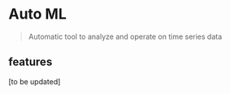 # Auto ML   
> Automatic tool to analyze and operate on time series data  

## features  
[to be updated]